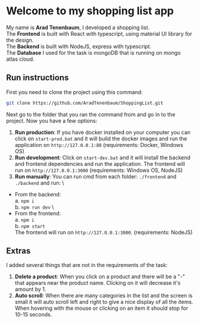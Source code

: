 # Welcome to my shopping list app

My name is **Arad Tenenbaum**, I developed a shopping list. \
The **Frontend** is built with React with typescript, using material UI library for the design. \
The **Backend** is built with NodeJS, express with typescript. \
The **Database** I used for the task is mongoDB that is running on mongo atlas cloud.

## Run instructions

First you need to clone the project using this command:

```bash
git clone https://github.com/AradTenenbaum/ShoppingList.git
```

Next go to the folder that you ran the command from and go in to the project.
Now you have a few options:

1. **Run production**: If you have docker installed on your computer you can click on `start-prod.bat` and it will build the docker images and run the application on `http://127.0.0.1:80` (requirements: Docker, Windows OS)
2. **Run development**: Click on `start-dev.bat` and it will install the backend and frontend dependencies and run the application. The frontend will run on `http://127.0.0.1:3000` (requirements: Windows OS, NodeJS)
3. **Run manually**: You can run cmd from each folder: `./frontend` and `./backend` and run: \

- From the backend: \
  a. `npm i` \
  b. `npm run dev` \
- From the frontend: \
  a. `npm i` \
  b. `npm start` \
  The frontend will run on `http://127.0.0.1:3000`. (requirements: NodeJS)

## Extras

I added several things that are not in the requirements of the task:

1. **Delete a product**: When you click on a product and there will be a "-" that appears near the product name. Clicking on it will decrease it's amount by 1.
2. **Auto scroll**: When there are many categories in the list and the screen is small it will auto scroll left and right to give a nice display of all the items. When hovering with the mouse or clicking on an item it should stop for 10-15 seconds.
